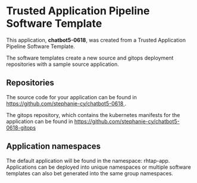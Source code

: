 # Trusted Application Pipeline Software Template

This application, **chatbot5-0618**, was created from a Trusted Application Pipeline Software Template.

The software templates create a new source and gitops deployment repositories with a sample source application. 

## Repositories

The source code for your application can be found in [https://github.com/stephanie-cy/chatbot5-0618 ](https://github.com/stephanie-cy/chatbot5-0618 ).
 
The gitops repository, which contains the kubernetes manifests for the application can be found in 
[https://github.com/stephanie-cy/chatbot5-0618-gitops ](https://github.com/stephanie-cy/chatbot5-0618-gitops ) 

## Application namespaces 

The default application will be found in the namespace: rhtap-app. Applications can be deployed into unique namespaces or multiple software templates can also bet generated into the same group namespaces.  